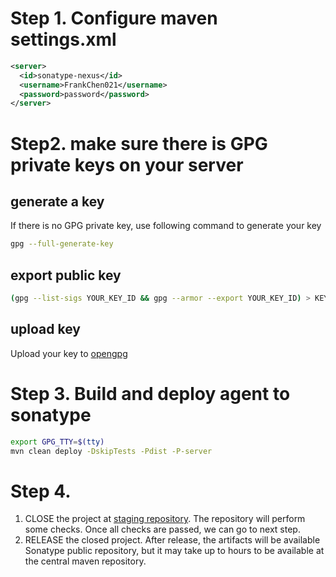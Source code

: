 # Step 1. Configure maven settings.xml
```xml
<server>
  <id>sonatype-nexus</id>
  <username>FrankChen021</username>
  <password>password</password>
</server>
```

# Step2. make sure there is GPG private keys on your server

## generate a key
If there is no GPG private key, use following command to generate your key
```bash
gpg --full-generate-key 
```

## export public key

```bash
(gpg --list-sigs YOUR_KEY_ID && gpg --armor --export YOUR_KEY_ID) > KEY
```

## upload key

Upload your key to [opengpg](https://keys.openpgp.org/upload/)

# Step 3. Build and deploy agent to sonatype

```bash
export GPG_TTY=$(tty)
mvn clean deploy -DskipTests -Pdist -P-server
```

# Step 4.

1. CLOSE the project at [staging repository](https://s01.oss.sonatype.org). The repository will perform some checks. Once all checks are passed, we can go to next step.
2. RELEASE the closed project. After release, the artifacts will be available Sonatype public repository, but it may take up to hours to be available at the central maven repository.
